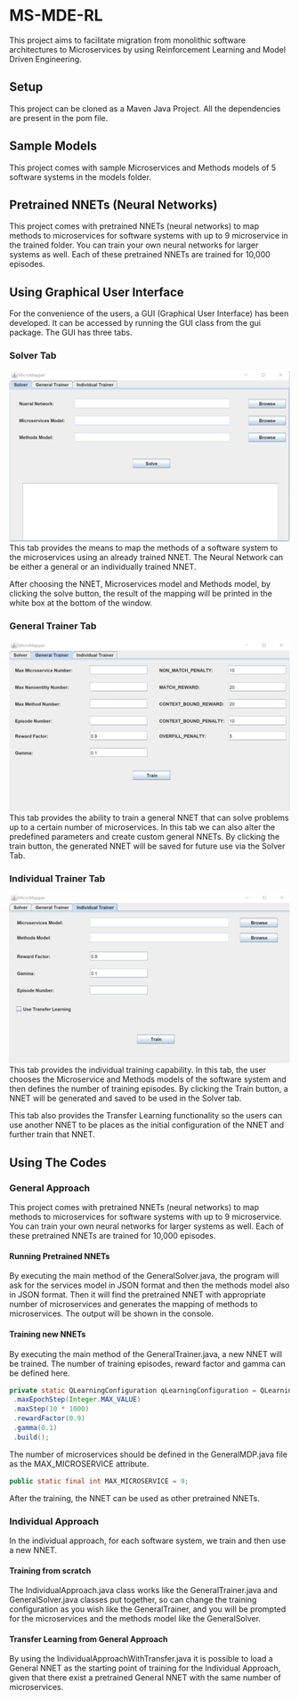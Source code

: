 # MS-MDE-RL
This project aims to facilitate migration from monolithic software architectures to Microservices by using Reinforcement Learning and Model Driven Engineering.
## Setup
This project can be cloned as a Maven Java Project. All the dependencies are present in the pom file.
## Sample Models
This project comes with sample Microservices and Methods models of 5 software systems in the models folder.
## Pretrained NNETs (Neural Networks)
This project comes with pretrained NNETs (neural networks) to map methods to microservices for software systems with up to 9 microservice in the trained folder. You can train your own neural networks for larger systems as well. Each of these pretrained NNETs are trained for 10,000 episodes.
## Using Graphical User Interface
For the convenience of the users, a GUI (Graphical User Interface) has been developed. It can be accessed by running the GUI class from the gui package.
The GUI has three tabs.
### Solver Tab
![](.README_images/solverTab.png)
This tab provides the means to map the methods of a software system to the microservices using an already trained NNET. 
The Neural Network can be either a general or an individually trained NNET.

After choosing the NNET, Microservices model and Methods model, by clicking the solve button, the result of the mapping will be printed in the white box at the bottom of the window.
### General Trainer Tab
![](.README_images/generalTab.png)
This tab provides the ability to train a general NNET that can solve problems up to a certain number of microservices. In this tab we can also alter the predefined parameters and create custom general NNETs.
By clicking the train button, the generated NNET will be saved for future use via the Solver Tab.
### Individual Trainer Tab
![](.README_images/individualTab.png)
This tab provides the individual training capability. In this tab, the user chooses the Microservice and Methods models of the software system and then defines the number of training episodes. By clicking the Train button, a NNET will be generated and saved to be used in the Solver tab.

This tab also provides the Transfer Learning functionality so the users can use another NNET to be places as the initial configuration of the NNET and further train that NNET.
## Using The Codes
### General Approach
This project comes with pretrained NNETs (neural networks) to map methods to microservices for software systems with up to 9 microservice. You can train your own neural networks for larger systems as well. Each of these pretrained NNETs are trained for 10,000 episodes.
#### Running Pretrained NNETs
By executing the main method of the GeneralSolver.java, the program will ask for the services model in JSON format and then the methods model also in JSON format. Then it will find the pretrained NNET with appropriate number of microservices and generates the mapping of methods to microservices. The output will be shown in the console.
#### Training new NNETs
By executing the main method of the GeneralTrainer.java, a new NNET will be trained.
The number of training episodes, reward factor and gamma can be defined here.

```java
private static QLearningConfiguration qLearningConfiguration = QLearningConfiguration.builder()
 .maxEpochStep(Integer.MAX_VALUE)
 .maxStep(10 * 1000)
 .rewardFactor(0.9)
 .gamma(0.1)
 .build();
```

The number of microservices should be defined in the GeneralMDP.java file as the MAX_MICROSERVICE attribute.

```java 
public static final int MAX_MICROSERVICE = 9;
```

After the training, the NNET can be used as other pretrained NNETs.

### Individual Approach
In the individual approach, for each software system, we train and then use a new NNET.
#### Training from scratch
The IndividualApproach.java class works like the GeneralTrainer.java and GeneralSolver.java classes put together, so can change the training configuration as you wish like the GeneralTrainer, and you will be prompted for the microservices and the methods model like the GeneralSolver.
#### Transfer Learning from General Approach
By using the IndividualApproachWithTransfer.java it is possible to load a General NNET as the starting point of training for the Individual Approach, given that there exist a pretrained General NNET with the same number of microservices.
